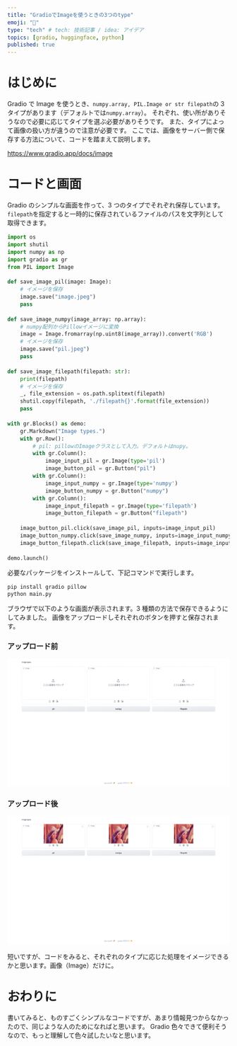 ```yaml
---
title: "GradioでImageを使うときの3つのtype"
emoji: "🤗"
type: "tech" # tech: 技術記事 / idea: アイデア
topics: [gradio, huggingface, python]
published: true
---
```


# はじめに

Gradio で Image を使うとき、`numpy.array, PIL.Image or str filepath`の 3 タイプがあります（デフォルトでは`numpy.array`）。
それぞれ、使い所がありそうなので必要に応じてタイプを選ぶ必要がありそうです。
また、タイプによって画像の扱い方が違うので注意が必要です。
ここでは、画像をサーバー側で保存する方法について、コードを踏まえて説明します。

https://www.gradio.app/docs/image

# コードと画面

Gradio のシンプルな画面を作って、3 つのタイプでそれぞれ保存しています。
`filepath`を指定すると一時的に保存されているファイルのパスを文字列として取得できます。

```python:main.py
import os
import shutil
import numpy as np
import gradio as gr
from PIL import Image

def save_image_pil(image: Image):
    # イメージを保存
    image.save("image.jpeg")
    pass

def save_image_numpy(image_array: np.array):
    # numpy配列からPillowイメージに変換
    image = Image.fromarray(np.uint8(image_array)).convert('RGB')
    # イメージを保存
    image.save("pil.jpeg")
    pass

def save_image_filepath(filepath: str):
    print(filepath)
    # イメージを保存
    _, file_extension = os.path.splitext(filepath)
    shutil.copy(filepath, './filepath{}'.format(file_extension))
    pass

with gr.Blocks() as demo:
    gr.Markdown("Image types.")
    with gr.Row():
        # pil: pillowのImageクラスとして入力。デフォルトはnupy。
        with gr.Column():
            image_input_pil = gr.Image(type='pil')
            image_button_pil = gr.Button("pil")
        with gr.Column():
            image_input_numpy = gr.Image(type='numpy')
            image_button_numpy = gr.Button("numpy")
        with gr.Column():
            image_input_filepath = gr.Image(type='filepath')
            image_button_filepath = gr.Button("filepath")

    image_button_pil.click(save_image_pil, inputs=image_input_pil)
    image_button_numpy.click(save_image_numpy, inputs=image_input_numpy)
    image_button_filepath.click(save_image_filepath, inputs=image_input_filepath)

demo.launch()
```

必要なパッケージをインストールして、下記コマンドで実行します。

```bash
pip install gradio pillow
python main.py
```

ブラウザで以下のような画面が表示されます。3 種類の方法で保存できるようにしてみました。
画像をアップロードしそれぞれのボタンを押すと保存されます。

### アップロード前

![](/images/2023-12-16-22-15-22.png)

### アップロード後

![](/images/2023-12-16-22-15-34.png)

短いですが、コードをみると、それぞれのタイプに応じた処理をイメージできるかと思います。画像（Image）だけに。

# おわりに

書いてみると、ものすごくシンプルなコードですが、あまり情報見つからなかったので、同じような人のためになればと思います。
Gradio 色々できて便利そうなので、もっと理解して色々試したいなと思います。
